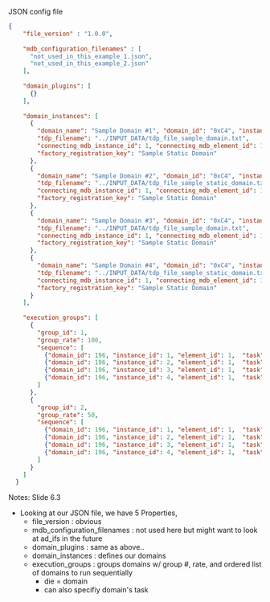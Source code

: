 JSON config file

```json [: |2|4-7|9-11|13-19|40|41-50|45,55 ]
{
    "file_version" : "1.0.0",
  
    "mdb_configuration_filenames" : [
      "not_used_in_this_example_1.json",
      "not_used_in_this_example_2.json"
    ],
    
    "domain_plugins": [
      {}
    ],
  
    "domain_instances": [
      {
        "domain_name": "Sample Domain #1", "domain_id": "0xC4", "instance_id": 1, "element_id": 1, 
        "tdp_filename": "../INPUT_DATA/tdp_file_sample_domain.txt",
        "connecting_mdb_instance_id": 1, "connecting_mdb_element_id": 1,
        "factory_registration_key": "Sample Static Domain"
      },
      {
        "domain_name": "Sample Domain #2", "domain_id": "0xC4", "instance_id": 2, "element_id": 1,
        "tdp_filename": "../INPUT_DATA/tdp_file_sample_static_domain.txt",
        "connecting_mdb_instance_id": 1, "connecting_mdb_element_id": 1,
        "factory_registration_key": "Sample Static Domain"
      },
      {
        "domain_name": "Sample Domain #3", "domain_id": "0xC4", "instance_id": 3, "element_id": 1, 
        "tdp_filename": "../INPUT_DATA/tdp_file_sample_domain.txt",
        "connecting_mdb_instance_id": 1, "connecting_mdb_element_id": 1,
        "factory_registration_key": "Sample Static Domain"
      },
      {
        "domain_name": "Sample Domain #4", "domain_id": "0xC4", "instance_id": 4, "element_id": 1,
        "tdp_filename": "../INPUT_DATA/tdp_file_sample_static_domain.txt",
        "connecting_mdb_instance_id": 1, "connecting_mdb_element_id": 1,
        "factory_registration_key": "Sample Static Domain"
      }
    ],
  
    "execution_groups": [
      {
        "group_id": 1,
        "group_rate": 100,
        "sequence": [
          {"domain_id": 196, "instance_id": 1, "element_id": 1,  "task": 1},
          {"domain_id": 196, "instance_id": 2, "element_id": 1,  "task": 1},
          {"domain_id": 196, "instance_id": 3, "element_id": 1,  "task": 1},
          {"domain_id": 196, "instance_id": 4, "element_id": 1,  "task": 1}
        ]
      },
      {
        "group_id": 2,
        "group_rate": 50,
        "sequence": [
          {"domain_id": 196, "instance_id": 1, "element_id": 1,  "task": 2},
          {"domain_id": 196, "instance_id": 2, "element_id": 1,  "task": 2},
          {"domain_id": 196, "instance_id": 3, "element_id": 1,  "task": 2},
          {"domain_id": 196, "instance_id": 4, "element_id": 1,  "task": 2}
        ]
      }
    ]
  }
```

Notes:
Slide 6.3
- Looking at our JSON file, we have 5 Properties,    
    - file_version : obvious   
    - mdb_configuration_filenames : not used here but might want to look at ad_ifs in the future   
    - domain_plugins : same as above..    
    - domain_instances : defines our domains  
    - execution_groups : groups domains w/ group #, rate, and ordered list of domains to run sequentially  
      - die = domain
      - can also specifiy domain's task 